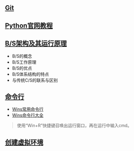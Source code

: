 ## [Git](https://zh.wikipedia.org/w/index.php?title=Git&gettingStartedReturn=true)
## [Python官网教程](https://docs.python.org/zh-cn/3/tutorial/)
## [B/S架构及其运行原理](https://blog.csdn.net/qq_40587575/article/details/79673478)  
* B/S的概念  
* B/S工作原理
* B/S的优点  
* B/S体系结构的特点  
* 与传统C/S的联系与区别  
## [命令行](https://baike.baidu.com/item/命令提示符/998728?fromtitle=命令行&fromid=196110&fr=aladdin)
* [Wins常用命令行](https://jingyan.baidu.com/article/ceb9fb1074947b8cad2ba0f9.html)  
* [Wins命令行大全](https://www.cnblogs.com/accumulater/p/7110811.html)  
> 使用“Win+R”快捷键召唤出运行窗口，再在运行中输入cmd。
## [创建虚拟环境](./创建虚拟环境.md)
